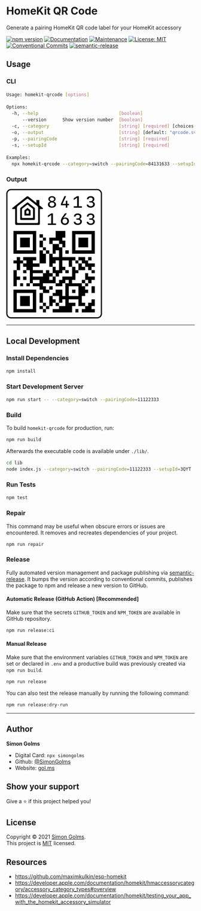 # HomeKit QR Code

Generate a pairing HomeKit QR code label for your HomeKit accessory

[![npm version](https://img.shields.io/npm/v/homekit-qrcode.svg)](https://www.npmjs.com/package/homekit-qrcode)
[![Documentation](https://img.shields.io/badge/documentation-yes-brightgreen.svg)](https://github.com/simongolms/homekit-qrcode#readme)
[![Maintenance](https://img.shields.io/badge/Maintained%3F-yes-green.svg)](https://github.com/simongolms/homekit-qrcode/graphs/commit-activity)
[![License: MIT](https://img.shields.io/github/license/simongolms/homekit-qrcode)](https://github.com/simongolms/homekit-qrcode/blob/master/LICENSE)
[![Conventional Commits](https://img.shields.io/badge/Conventional%20Commits-1.0.0-yellow.svg)](https://conventionalcommits.org)
[![semantic-release](https://img.shields.io/badge/%20%20%F0%9F%93%A6%F0%9F%9A%80-semantic--release-e10079.svg)](https://github.com/SimonGolms/homekit-qrcode/releases)

## Usage

### CLI

```sh
Usage: homekit-qrcode [options]

Options:
  -h, --help                              [boolean]
      --version      Show version number  [boolean]
  -c, --category                          [string] [required] [choices: "other", "bridge", "fan", "garage", "lightbulb", "doorLock", "outlet", "switch", "thermostat", "sensor", "securitySystem", "door", "window", "windowCovering", "programmableSwitch", "rangeExtender", "ipCamera", "videoDoorBell", "airPurifier", "heater", "airConditioner", "humidifier", "dehumidifier", "appleTv", "speaker", "airport", "sprinkler", "faucet", "showerHead", "television", "targetController"]
  -o, --output                            [string] [default: "qrcode.svg"]
  -p, --pairingCode                       [string] [required]
  -s, --setupId                           [string] [required]

Examples:
  npx homekit-qrcode --category=switch --pairingCode=84131633 --setupId=3QYT Generate a QR code for a HomeKit switch
```

### Output

![qrcode](./docs/qrcode.png)

---

## Local Development

### Install Dependencies

```sh
npm install
```

### Start Development Server

```sh
npm run start -- --category=switch --pairingCode=11122333
```

### Build

To build `homekit-qrcode` for production, run:

```sh
npm run build
```

Afterwards the executable code is available under `./lib/`.

```sh
cd lib
node index.js --category=switch --pairingCode=11122333 --setupId=3QYT
```

### Run Tests

```sh
npm test
```

### Repair

This command may be useful when obscure errors or issues are encountered. It removes and recreates dependencies of your project.

```sh
npm run repair
```

### Release

Fully automated version management and package publishing via [semantic-release](https://github.com/semantic-release). It bumps the version according to conventional commits, publishes the package to npm and release a new version to GitHub.

#### Automatic Release (GitHub Action) [Recommended]

Make sure that the secrets `GITHUB_TOKEN` and `NPM_TOKEN` are available in GitHub repository.

```sh
npm run release:ci
```

#### Manual Release

Make sure that the environment variables `GITHUB_TOKEN` and `NPM_TOKEN` are set or declared in `.env` and a productive build was previously created via `npm run build`.

```sh
npm run release
```

You can also test the release manually by running the following command:

```sh
npm run release:dry-run
```

---

## Author

**Simon Golms**

- Digital Card: `npx simongolms`
- Github: [@SimonGolms](https://github.com/SimonGolms)
- Website: [gol.ms](https://gol.ms)

## Show your support

Give a ⭐️ if this project helped you!

## License

Copyright © 2021 [Simon Golms](https://github.com/simongolms).<br />
This project is [MIT](https://github.com/simongolms/homekit-qrcode/blob/master/LICENSE) licensed.

## Resources

- https://github.com/maximkulkin/esp-homekit
- https://developer.apple.com/documentation/homekit/hmaccessorycategory/accessory_category_types#overview
- https://developer.apple.com/documentation/homekit/testing_your_app_with_the_homekit_accessory_simulator
